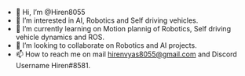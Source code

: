 - 👋 Hi, I’m @Hiren8055
- 👀 I’m interested in AI, Robotics and Self driving vehicles.
- 🌱 I’m currently learning on Motion plannig of Robotics, Self driving vehicle dynamics and ROS.
- 💞️ I’m looking to collaborate on Robotics and AI projects.
- 📫 How to reach me on mail hirenvyas8055@gmail.com and Discord Username Hiren#8581.

<!---
Hiren8055/Hiren8055 is a ✨ special ✨ repository because its `README.md` (this file) appears on your GitHub profile.
You can click the Preview link to take a look at your changes.
--->

